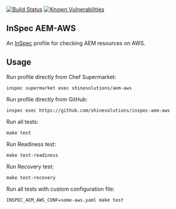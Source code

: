 [![Build Status](https://github.com/shinesolutions/inspec-aem-aws/workflows/CI/badge.svg)](https://github.com/shinesolutions/inspec-aem-aws/actions?query=workflow%3ACI)
[![Known Vulnerabilities](https://snyk.io/test/github/shinesolutions/inspec-aem-aws/badge.svg)](https://snyk.io/test/github/shinesolutions/inspec-aem-aws)

InSpec AEM-AWS
----------

An [InSpec](https://www.inspec.io) profile for checking AEM resources on AWS.

Usage
-----

Run profile directly from Chef Supermarket:

    inspec supermarket exec shinesolutions/aem-aws

Run profile directly from GitHub:

    inspec exec https://github.com/shinesolutions/inspec-aem-aws

Run all tests:

    make test

Run Readiness test:

    make test-readiness

Run Recovery test:

    make test-recovery

Run all tests with custom configuration file:

    INSPEC_AEM_AWS_CONF=some-aws.yaml make test
